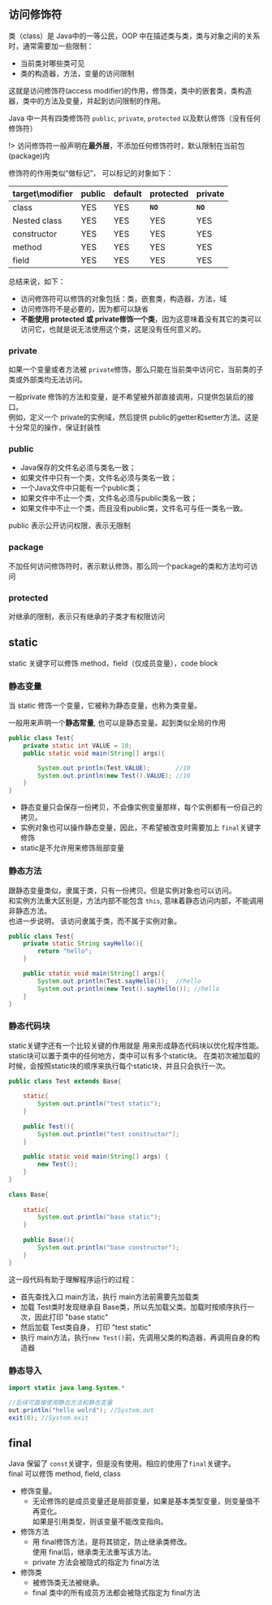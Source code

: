 ## 访问修饰符
类（class）是 Java中的一等公民，OOP 中在描述类与类，类与对象之间的关系时，通常需要加一些限制：
- 当前类对哪些类可见
- 类的构造器，方法，变量的访问限制

这就是访问修饰符(access modifier)的作用，修饰类，类中的嵌套类，类构造器，类中的方法及变量，并起到访问限制的作用。

Java 中一共有四类修饰符 `public`, `private`, `protected` 以及默认修饰（没有任何修饰符）

!> 访问修饰符一般声明在**最外层**，不添加任何修饰符时，默认限制在当前包(package)内

修饰符的作用类似“做标记”， 可以标记的对象如下：  

target\modifier | public | default | protected | private
----------------|--------|---------|-----------|--------
class   | YES | YES | **`NO`** | **`NO`**
Nested class | YES | YES | YES | YES
constructor | YES | YES | YES | YES
method | YES | YES | YES | YES
field | YES | YES | YES | YES

总结来说，如下：
- 访问修饰符可以修饰的对象包括：类，嵌套类，构造器，方法，域
- 访问修饰符不是必要的，因为都可以缺省
- **不能使用 protected 或 private修饰一个类**，因为这意味着没有其它的类可以访问它，也就是说无法使用这个类，这是没有任何意义的。

### private
如果一个变量或者方法被 `private`修饰，那么只能在当前类中访问它，当前类的子类或外部类均无法访问。  

一般private 修饰的方法和变量，是不希望被外部直接调用，只提供包装后的接口。  
例如，定义一个 private的实例域，然后提供 public的getter和setter方法。这是十分常见的操作，保证封装性

### public
- Java保存的文件名必须与类名一致；
- 如果文件中只有一个类，文件名必须与类名一致；
- 一个Java文件中只能有一个public类；
- 如果文件中不止一个类，文件名必须与public类名一致；
- 如果文件中不止一个类，而且没有public类，文件名可与任一类名一致。

public 表示公开访问权限，表示无限制

### package
不加任何访问修饰符时，表示默认修饰，那么同一个package的类和方法均可访问

### protected
对继承的限制，表示只有继承的子类才有权限访问

## static
static 关键字可以修饰 method，field（仅成员变量），code block  
### 静态变量
当 static 修饰一个变量，它被称为静态变量，也称为类变量。

一般用来声明一个**静态常量**, 也可以是静态变量。起到类似全局的作用
```java
public class Test{
    private static int VALUE = 10;
    public static void main(String[] args){

        System.out.println(Test.VALUE);       //10
        System.out.println(new Test().VALUE); //10
    }
}
```
- 静态变量只会保存一份拷贝，不会像实例变量那样，每个实例都有一份自己的拷贝。
- 实例对象也可以操作静态变量，因此，不希望被改变时需要加上 `final`关键字修饰
- static是不允许用来修饰局部变量

### 静态方法
跟静态变量类似，隶属于类，只有一份拷贝。但是实例对象也可以访问。  
和实例方法重大区别是，方法内部不能包含 `this`, 意味着静态访问内部，不能调用非静态方法。  
也进一步说明， 该访问隶属于类，而不属于实例对象。

```java
public class Test{
    private static String sayHello(){
        return "hello";
    }

    public static void main(String[] args){
        System.out.println(Test.sayHello());  //hello
        System.out.println(new Test().sayHello()); //hello
    }
}
```

### 静态代码块
static关键字还有一个比较关键的作用就是 用来形成静态代码块以优化程序性能。
static块可以置于类中的任何地方，类中可以有多个static块。
在类初次被加载的时候，会按照static块的顺序来执行每个static块，并且只会执行一次。
```java
public class Test extends Base{
 
    static{
        System.out.println("test static");
    }
     
    public Test(){
        System.out.println("test constructor");
    }
     
    public static void main(String[] args) {
        new Test();
    }
}
 
class Base{
     
    static{
        System.out.println("base static");
    }
     
    public Base(){
        System.out.println("base constructor");
    }
}
```
这一段代码有助于理解程序运行的过程：
- 首先查找入口 main方法，执行 main方法前需要先加载类
- 加载 Test类时发现继承自 Base类，所以先加载父类。加载时按顺序执行一次，因此打印 "base static"
- 然后加载 Test类自身， 打印 "test static"
- 执行 main方法，执行`new Test()`前，先调用父类的构造器，再调用自身的构造器

### 静态导入
```java
import static java.lang.System.*

//后续可直接使用静态方法和静态变量
out.println("hello wolrd"); //System.out
exit(0); //System.exit
```
## final
Java 保留了 `const`关键字，但是没有使用。相应的使用了`final`关键字。  
final 可以修饰 method, field, class

- 修饰变量。
    - 无论修饰的是成员变量还是局部变量，如果是基本类型变量，则变量值不再变化。  
        如果是引用类型，则该变量不能改变指向。
- 修饰方法
    - 用 final修饰方法，是将其锁定，防止继承类修改。  
        使用 final后，继承类无法重写该方法。
    - private 方法会被隐式的指定为 final方法
- 修饰类
    - 被修饰类无法被继承。
    - final 类中的所有成员方法都会被隐式指定为 final方法

